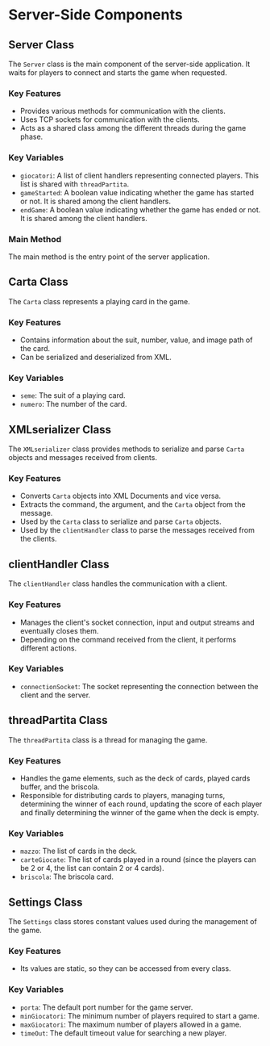 # Server-Side Components

## Server Class

The `Server` class is the main component of the server-side application. It waits for players to connect and starts the game when requested.

### Key Features

- Provides various methods for communication with the clients.
- Uses TCP sockets for communication with the clients.
- Acts as a shared class among the different threads during the game phase.

### Key Variables

- `giocatori`: A list of client handlers representing connected players. This list is shared with `threadPartita`.
- `gameStarted`: A boolean value indicating whether the game has started or not. It is shared among the client handlers.
- `endGame`: A boolean value indicating whether the game has ended or not. It is shared among the client handlers.

### Main Method

The main method is the entry point of the server application.

## Carta Class

The `Carta` class represents a playing card in the game.

### Key Features

- Contains information about the suit, number, value, and image path of the card.
- Can be serialized and deserialized from XML.

### Key Variables

- `seme`: The suit of a playing card.
- `numero`: The number of the card.

## XMLserializer Class

The `XMLserializer` class provides methods to serialize and parse `Carta` objects and messages received from clients.

### Key Features

- Converts `Carta` objects into XML Documents and vice versa.
- Extracts the command, the argument, and the `Carta` object from the message.
- Used by the `Carta` class to serialize and parse `Carta` objects.
- Used by the `clientHandler` class to parse the messages received from the clients.

## clientHandler Class

The `clientHandler` class handles the communication with a client.

### Key Features

- Manages the client's socket connection, input and output streams and eventually closes them.
- Depending on the command received from the client, it performs different actions.

### Key Variables

- `connectionSocket`: The socket representing the connection between the client and the server.

## threadPartita Class

The `threadPartita` class is a thread for managing the game.

### Key Features

- Handles the game elements, such as the deck of cards, played cards buffer, and the briscola.
- Responsible for distributing cards to players, managing turns, determining the winner of each round, updating the score of each player and finally determining the winner of the game when the deck is empty.

### Key Variables

- `mazzo`: The list of cards in the deck.
- `carteGiocate`: The list of cards played in a round (since the players can be 2 or 4, the list can contain 2 or 4 cards).
- `briscola`: The briscola card.

## Settings Class

The `Settings` class stores constant values used during the management of the game.

### Key Features

- Its values are static, so they can be accessed from every class.

### Key Variables

- `porta`: The default port number for the game server.
- `minGiocatori`: The minimum number of players required to start a game.
- `maxGiocatori`: The maximum number of players allowed in a game.
- `timeOut`: The default timeout value for searching a new player.